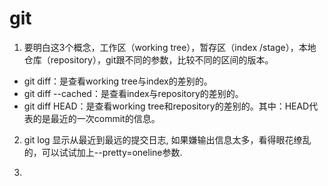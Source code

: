 # git

1. 要明白这3个概念，工作区（working tree），暂存区（index /stage），本地仓库（repository），git跟不同的参数，比较不同的区间的版本。

* git diff：是查看working tree与index的差别的。
* git diff --cached：是查看index与repository的差别的。
* git diff HEAD：是查看working tree和repository的差别的。其中：HEAD代表的是最近的一次commit的信息。

2. git log 显示从最近到最远的提交日志, 如果嫌输出信息太多，看得眼花缭乱的，可以试试加上--pretty=oneline参数.

3. 